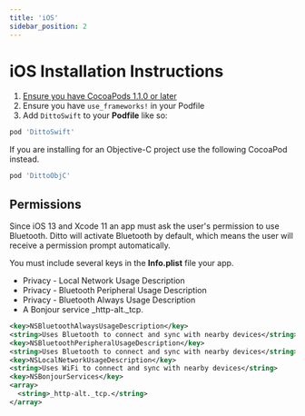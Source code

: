 ```yaml
---
title: 'iOS'
sidebar_position: 2
---
```


# iOS Installation Instructions

1. [Ensure you have CocoaPods 1.1.0 or later](https://guides.cocoapods.org/using/getting-started.html)
2. Ensure you have `use_frameworks!` in your Podfile
3. Add `DittoSwift` to your __Podfile__ like so:

```ruby
pod 'DittoSwift'
```

If you are installing for an Objective-C project use the following CocoaPod instead.

```ruby
pod 'DittoObjC'
```

## Permissions

Since iOS 13 and Xcode 11 an app must ask the user's permission to use Bluetooth. Ditto will activate Bluetooth by default, which means the user will receive a permission prompt automatically.

You must include several keys in the __Info.plist__ file your app.

* Privacy - Local Network Usage Description
* Privacy - Bluetooth Peripheral Usage Description
* Privacy - Bluetooth Always Usage Description
* A Bonjour service _http-alt._tcp.

```xml
<key>NSBluetoothAlwaysUsageDescription</key>
<string>Uses Bluetooth to connect and sync with nearby devices</string>
<key>NSBluetoothPeripheralUsageDescription</key>
<string>Uses Bluetooth to connect and sync with nearby devices</string>
<key>NSLocalNetworkUsageDescription</key>
<string>Uses WiFi to connect and sync with nearby devices</string>
<key>NSBonjourServices</key>
<array>
  <string>_http-alt._tcp.</string>
</array>
```